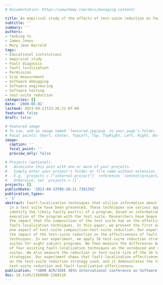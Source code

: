 ```yaml
---
# Documentation: https://wowchemy.com/docs/managing-content/

title: An empirical study of the effects of test-suite reduction on fault localization
subtitle: ''
summary: ''
authors:
- Yanbing Yu
- James Jones
- Mary Jean Harrold
tags:
- Educational institutions
- empirical study
- Fault diagnosis
- fault localization
- Permission
- Size measurement
- Software debugging
- Software engineering
- Software testing
- test-suite reduction
categories: []
date: '2008-05-01'
lastmod: 2023-09-21T23:26:21-07:00
featured: false
draft: false

# Featured image
# To use, add an image named `featured.jpg/png` to your page's folder.
# Focal points: Smart, Center, TopLeft, Top, TopRight, Left, Right, BottomLeft, Bottom, BottomRight.
image:
  caption: ''
  focal_point: ''
  preview_only: false

# Projects (optional).
#   Associate this post with one or more of your projects.
#   Simply enter your project's folder or file name without extension.
#   E.g. `projects = ["internal-project"]` references `content/project/deep-learning/index.md`.
#   Otherwise, set `projects = []`.
projects: []
publishDate: '2023-09-22T06:26:21.730139Z'
publication_types:
- '1'
abstract: Fault-localization techniques that utilize information about all test cases
  in a test suite have been presented. These techniques use various approaches to
  identify the likely faulty part(s) of a program, based on information about the
  execution of the program with the test suite. Researchers have begun to investigate
  the impact that the composition of the test suite has on the effectiveness of these
  fault-localization techniques. In this paper, we present the first experiment on
  one aspect of test-suite composition–test-suite reduction. Our experiment studies
  the impact of the test-suite reduction on the effectiveness of fault-localization
  techniques. In our experiment, we apply 10 test-suite reduction strategies to test
  suites for eight subject programs. We then measure the differences between the effectiveness
  of four existing fault-localization techniques on the unreduced and reduced test
  suites. We also measure the reduction in test-suite size of the 10 test-suite reduction
  strategies. Our experiment shows that fault-localization effectiveness varies depending
  on the test-suite reduction strategy used, and it demonstrates the trade-offs between
  test-suite reduction and fault-localization effectiveness.
publication: '*2008 ACM/IEEE 30th International Conference on Software Engineering*'
doi: 10.1145/1368088.1368116
---
```

